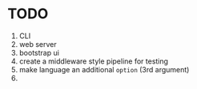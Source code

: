 TODO
====

1. CLI
2. web server
3. bootstrap ui
4. create a middleware style pipeline for testing
5. make language an additional `option` (3rd argument)
6. 
